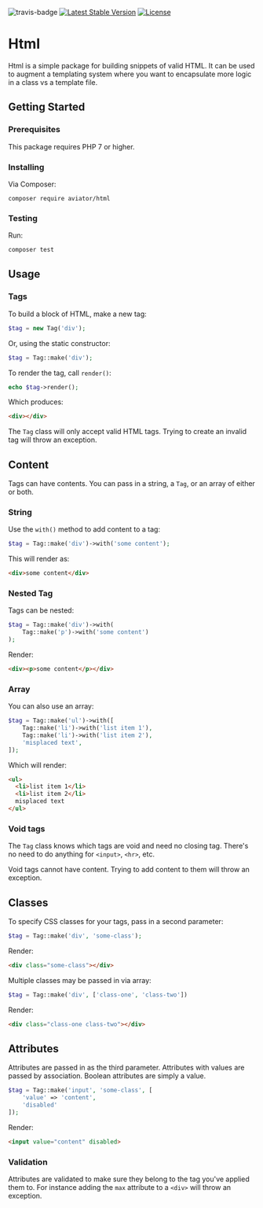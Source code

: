 ![travis-badge](https://travis-ci.org/danielsdeboer/html.svg?branch=master)
[![Latest Stable Version](https://poser.pugx.org/aviator/html/v/stable)](https://packagist.org/packages/aviator/html)
[![License](https://poser.pugx.org/aviator/html/license)](https://packagist.org/packages/aviator/html)
# Html

Html is a simple package for building snippets of valid HTML. It can be used to augment a templating system where you want to encapsulate more logic in a class vs a template file. 

## Getting Started
### Prerequisites

This package requires PHP 7 or higher.

### Installing

Via Composer:

```
composer require aviator/html
``` 

### Testing

Run:

```html
composer test
```

## Usage

### Tags

To build a block of HTML, make a new tag:

```php
$tag = new Tag('div');
```

Or, using the static constructor:

```php
$tag = Tag::make('div');
```

To render the tag, call `render()`:

```php
echo $tag->render();
```

Which produces:

```html
<div></div>
```

The `Tag` class will only accept valid HTML tags. Trying to create an invalid tag will throw an exception.

## Content

Tags can have contents. You can pass in a string, a `Tag`, or an array of either or both.

### String

Use the `with()` method to add content to a tag:

```php
$tag = Tag::make('div')->with('some content');
```

This will render as:

```html
<div>some content</div>
```

### Nested Tag

Tags can be nested:

```php
$tag = Tag::make('div')->with(
    Tag::make('p')->with('some content')
);
```

Render:

```html
<div><p>some content</p></div>
```

### Array

You can also use an array:

```php
$tag = Tag::make('ul')->with([
    Tag::make('li')->with('list item 1'),
    Tag::make('li')->with('list item 2'),
    'misplaced text',
]);
```

Which will render:

```html
<ul>
  <li>list item 1</li>
  <li>list item 2</li>
  misplaced text
</ul>
```

### Void tags

The `Tag` class knows which tags are void and need no closing tag. There's no need to do anything for `<input>`, `<hr>`, etc.

Void tags cannot have content. Trying to add content to them will throw an exception.

## Classes

To specify CSS classes for your tags, pass in a second parameter:

```php
$tag = Tag::make('div', 'some-class');
```

Render:

```html
<div class="some-class"></div>
```

Multiple classes may be passed in via array:

```php
$tag = Tag::make('div', ['class-one', 'class-two'])
```

Render:

```html
<div class="class-one class-two"></div>
```

## Attributes

Attributes are passed in as the third parameter. Attributes with values are passed by association. Boolean attributes are simply a value.

```php
$tag = Tag::make('input', 'some-class', [
    'value' => 'content',
    'disabled'
]);
```

Render:

```html
<input value="content" disabled>
```

### Validation

Attributes are validated to make sure they belong to the tag you've applied them to. For instance adding the `max` attribute to a `<div>` will throw an exception.


